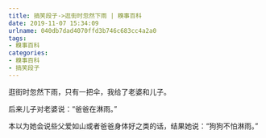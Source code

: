 ```yaml
---
title: 搞笑段子->逛街时忽然下雨 | 糗事百科
date: 2019-11-07 15:34:09
urlname: 040db7dad4070ffd3b746c683cc4a2a0
tags: 
- 糗事百科
categories:
- 糗事百科
- 搞笑段子
---
```

逛街时忽然下雨，只有一把伞，我给了老婆和儿子。

后来儿子对老婆说：“爸爸在淋雨。”

本以为她会说些父爱如山或者爸爸身体好之类的话，结果她说：“狗狗不怕淋雨。”


